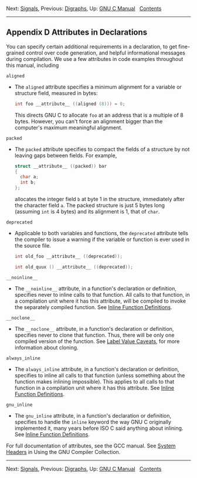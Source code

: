Next: [Signals](Signals.md), Previous: [Digraphs](Digraphs.md), Up:
[GNU C Manual](index.md)  
[Contents](index.md#SEC_Contents "Table of contents")  

------------------------------------------------------------------------


## Appendix D Attributes in Declarations 


You can specify certain additional requirements in a declaration, to get
fine-grained control over code generation, and helpful informational
messages during compilation. We use a few attributes in code examples
throughout this manual, including

`aligned`

-   The `aligned` attribute specifies a minimum alignment for a variable
    or structure field, measured in bytes:

    
    ``` C
    int foo __attribute__ ((aligned (8))) = 0;
    ```
    

    This directs GNU C to allocate `foo` at an address that is a
    multiple of 8 bytes. However, you can't force an alignment bigger
    than the computer's maximum meaningful alignment.

`packed`

-   The `packed` attribute specifies to compact the fields of a
    structure by not leaving gaps between fields. For example,

    
    ``` C
    struct __attribute__ ((packed)) bar
    {
      char a;
      int b;
    };
    ```
    

    allocates the integer field `b` at byte 1 in the structure,
    immediately after the character field `a`. The packed structure is
    just 5 bytes long (assuming `int` is 4 bytes) and its alignment is
    1, that of `char`.

`deprecated`

-   Applicable to both variables and functions, the `deprecated`
    attribute tells the compiler to issue a warning if the variable or
    function is ever used in the source file.

    
    ``` C
    int old_foo __attribute__ ((deprecated));

    int old_quux () __attribute__ ((deprecated));
    ```
    

`__noinline__`

-   The `__noinline__` attribute, in a function's declaration or
    definition, specifies never to inline calls to that function. All
    calls to that function, in a compilation unit where it has this
    attribute, will be compiled to invoke the separately compiled
    function. See [Inline Function
    Definitions](Inline-Function-Definitions.md).

`__noclone__`

-   The `__noclone__` attribute, in a function's declaration or
    definition, specifies never to clone that function. Thus, there will
    be only one compiled version of the function. See [Label Value
    Caveats](Label-Value-Caveats.md), for more information about
    cloning.

`always_inline`

-   The `always_inline` attribute, in a function's declaration or
    definition, specifies to inline all calls to that function (unless
    something about the function makes inlining impossible). This
    applies to all calls to that function in a compilation unit where it
    has this attribute. See [Inline Function
    Definitions](Inline-Function-Definitions.md).

`gnu_inline`

-   The `gnu_inline` attribute, in a function's declaration or
    definition, specifies to handle the `inline` keyword the way GNU C
    originally implemented it, many years before ISO C said anything
    about inlining. See [Inline Function
    Definitions](Inline-Function-Definitions.md).

For full documentation of attributes, see the GCC manual. See [System
Headers](https://gcc.gnu.org/onlinedocs/gcc/Attribute-Syntax.md#Attribute-Syntax)
in Using the GNU Compiler Collection.

------------------------------------------------------------------------

Next: [Signals](Signals.md), Previous: [Digraphs](Digraphs.md), Up:
[GNU C Manual](index.md)  
[Contents](index.md#SEC_Contents "Table of contents")  
